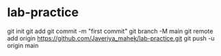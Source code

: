 # lab-practice
git init
git add
git commit -m "first commit"
git branch -M main
git remote add origin
https://github.com/Javeriya_mahek/lab-practice.git
git push -u origin main
